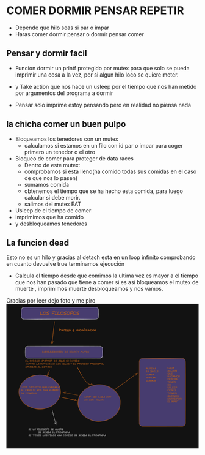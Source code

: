 # COMER DORMIR PENSAR REPETIR

- Depende que hilo seas si par o impar
- Haras comer dormir pensar o dormir pensar comer
## Pensar y dormir facil

- Funcion dormir un printf protegido por mutex para que solo se pueda imprimir una cosa a la vez, por si algun hilo loco se quiere meter.
- y Take action que nos hace un usleep por el tiempo que nos han metido por argumentos del programa a dormir

- Pensar solo imprime estoy pensando pero en realidad no piensa nada

## la chicha comer un buen pulpo 

- Bloqueamos los tenedores con un mutex
	- calculamos si estamos en un filo con id par o impar para coger primero un tenedor o el otro	
- Bloqueo de comer para proteger de data races
	- Dentro de este mutex:
	- comprobamos si esta lleno(ha comido todas sus comidas en el caso de que nos lo pasen)
	- sumamos comida 
	- obtenemos el tiempo que se ha hecho esta comida, para luego calcular si debe morir.
	- salimos del mutex EAT
- Usleep de el tiempo de comer
- imprimimos que ha comido
- y desbloqueamos tenedores

## La funcion dead
Esto no es un hilo y gracias al detach esta en un loop infinito comprobando en cuanto devuelve true terminamos ejecución
 - Calcula el tiempo desde que comimos la ultima vez es mayor a el tiempo que nos han pasado que tiene a comer si es asi bloqueamos el mutex de muerte , imprimimos muerte
 desbloqueamos y nos vamos.

 Gracias por leer dejo foto y me piro
 ![Alt text](<CleanShot 2024-03-31 at 06.08.06@2x.png>)